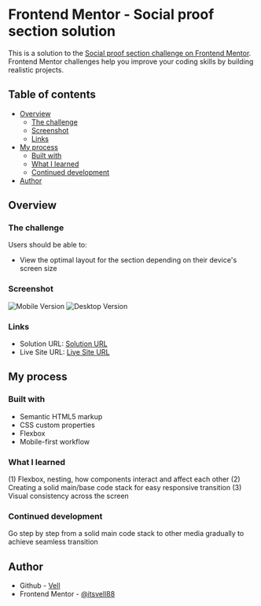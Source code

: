 # Frontend Mentor - Social proof section solution

This is a solution to the [Social proof section challenge on Frontend Mentor](https://www.frontendmentor.io/challenges/social-proof-section-6e0qTv_bA). Frontend Mentor challenges help you improve your coding skills by building realistic projects. 

## Table of contents

- [Overview](#overview)
  - [The challenge](#the-challenge)
  - [Screenshot](#screenshot)
  - [Links](#links)
- [My process](#my-process)
  - [Built with](#built-with)
  - [What I learned](#what-i-learned)
  - [Continued development](#continued-development)
- [Author](#author)

## Overview

### The challenge

Users should be able to:

- View the optimal layout for the section depending on their device's screen size

### Screenshot

![Mobile Version](Screenshots/iPhone-12-Pro-1758556425637.jpeg)
![Desktop Version](Screenshots/MacBookPro-1758556444599.jpeg)

### Links

- Solution URL: [Solution URL](https://www.frontendmentor.io/solutions/social-proof-section-html-and-css-VDI1ar2ouw)
- Live Site URL: [Live Site URL](https://itsvell88.github.io/social-proof-section/)

## My process

### Built with

- Semantic HTML5 markup
- CSS custom properties
- Flexbox
- Mobile-first workflow

### What I learned

(1) Flexbox, nesting, how components interact and affect each other
(2) Creating a solid main/base code stack for easy responsive transition
(3) Visual consistency across the screen

### Continued development

Go step by step from a solid main code stack to other media gradually to achieve seamless transition

## Author

- Github - [Vell](https://github.com/itsvell88)
- Frontend Mentor - [@itsvell88](https://www.frontendmentor.io/profile/itsvell88)
